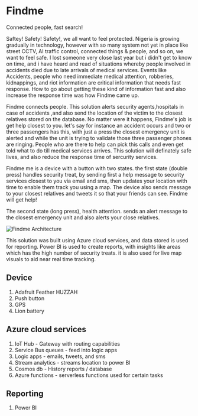 # Findme
Connected people, fast search!


Saftey! Safety! Safety!, we all want to feel protected. Nigeria is growing gradually in technology, however with so many system not yet in place like street CCTV, AI traffic control, connected things & people, and  so on, we want to feel safe.
I lost someone very close last year but i didn't get to know on time, and i have heard and read of situations whereby people involved in accidents died due to late arrivals of medical services. Events like Accidents, people who need immediate medical attention, robberies, kidnappings, and riot information are critical information that needs fast response. How to go about getting these kind of information fast and also increase the response time was how Findme came up.

Findme connects people. This solution alerts security agents,hospitals in case of accidents ,and also send the location of the victim to the closest relatives stored on the database. No matter were it happens, Findme's job is get help closest to you. let's say for instance an accident occurs and two or three passengers has this, with just a press the closest emergency unit is alerted and while the unit is trying to validate those three passenger phones are ringing. People who are there to help can pick this calls and even get told what to do till medical services arrives. This solution will definately safe lives, and also reduce the response time of sercurity services.

Findme me is a device with a button with two states. the first state (double press) handles security treat, by sending first a help message to security services closest to you via email and sms, then updates your location with time to enable them track you using a map. The device also sends message to your closest relatives and tweets it so that your friends can see. Findme will get help!

The second state (long press), health attention. sends an alert message to the closest emergency unit and also alerts your close relatives.

![Findme Architecture]("C:\Users\Clement\Desktop\findme.PNG")

This solution was built using Azure cloud services, and data stored is used for reporting. Power BI is used to create reports, with insights like areas which has the high number of security treats. it is also used for live map visuals to aid near real time tracking.

## Device
1. Adafruit Feather HUZZAH
2. Push button
3. GPS
4. Lion battery

## Azure cloud services 
1. IoT Hub - Gateway with routing capabilities
2. Service Bus queues - feed into logic apps
3. Logic apps - emails, tweets, and sms
4. Stream analytics - streams location to power BI
5. Cosmos db - History reports / database
6. Azure functions - serverless functions used for certain tasks

## Reporting
1. Power BI

